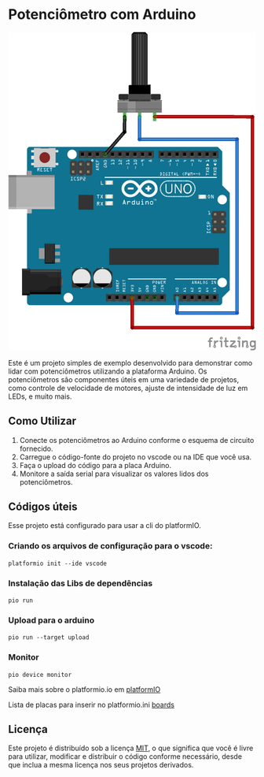 # Potenciômetro com Arduino

![schematic](docs/images/schematic.png)

Este é um projeto simples de exemplo desenvolvido para demonstrar como lidar com potenciômetros utilizando a plataforma Arduino. Os potenciômetros são componentes úteis em uma variedade de projetos, como controle de velocidade de motores, ajuste de intensidade de luz em LEDs, e muito mais.

## Como Utilizar

1. Conecte os potenciômetros ao Arduino conforme o esquema de circuito fornecido.
2. Carregue o código-fonte do projeto no vscode ou na IDE que você usa.
3. Faça o upload do código para a placa Arduino.
4. Monitore a saída serial para visualizar os valores lidos dos potenciômetros.

## Códigos úteis

Esse projeto está configurado para usar a cli do platformIO.

### Criando os arquivos de configuração para o vscode:

```shell
platformio init --ide vscode
```

### Instalação das Libs de dependências

```shell
pio run
```

### Upload para o arduino

```shell
pio run --target upload
```

### Monitor

```shell
pio device monitor
```

Saiba mais sobre o platformio.io em [platformIO](https://platformio.org/)

Lista de placas para inserir no platformio.ini [boards](https://docs.platformio.org/en/latest/boards/)

## Licença

Este projeto é distribuído sob a licença [MIT](LICENSE), o que significa que você é livre para utilizar, modificar e distribuir o código conforme necessário, desde que inclua a mesma licença nos seus projetos derivados.
